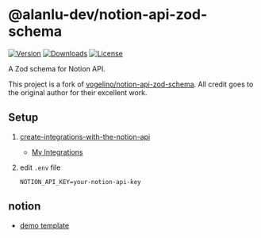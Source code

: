 # @alanlu-dev/notion-api-zod-schema

<p>
 <a href="https://github.com/alanlu-dev/notion-kit/blob/main/packages/notion-api-zod-schema/CHANGELOG.md"><img src="https://img.shields.io/github/v/release/alanlu-dev/notion-kit?filter=@alanlu-dev/notion-api-zod-schema%2A&style=flat" alt="Version"></a>
 <a href="https://www.npmjs.com/package/@alanlu-dev/notion-api-zod-schema"><img src="https://img.shields.io/npm/dm/@alanlu-dev/notion-api-zod-schema" alt="Downloads"></a>
 <a href="https://github.com/alanlu-dev/notion-kit/blob/main/LICENSE"><img src="https://img.shields.io/github/license/alanlu-dev/notion-kit?style=flat" alt="License"></a>
</p>

A Zod schema for Notion API.

This project is a fork of [vogelino/notion-api-zod-schema](https://github.com/vogelino/notion-api-zod-schema). All credit goes to the original author for their excellent work.

## Setup

1. [create-integrations-with-the-notion-api](https://www.notion.so/help/create-integrations-with-the-notion-api)
    * [My Integrations](https://www.notion.so/my-integrations)

2. edit `.env` file

    ```shell
    NOTION_API_KEY=your-notion-api-key
    ```

## notion

* [demo template](https://www.notion.so/notion-api-zod-schema-59184019bbba4e948673c4a36f586b08)
